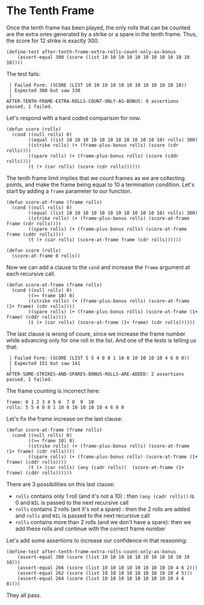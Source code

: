 # The Tenth Frame
Once the tenth frame has been played, the only rolls that can be counted are the extra ones generated by a strike or a spare in the tenth frame. Thus, the score for 12 strike is exactly 300. 

```
(define-test after-tenth-frame-extra-rolls-count-only-as-bonus
    (assert-equal 300 (score (list 10 10 10 10 10 10 10 10 10 10 10 10))))
```
The test fails:
```
 | Failed Form: (SCORE (LIST 10 10 10 10 10 10 10 10 10 10 10 10))
 | Expected 300 but saw 330
 |
AFTER-TENTH-FRAME-EXTRA-ROLLS-COUNT-ONLY-AS-BONUS: 0 assertions passed, 1 failed.
```
Let's respond with a hard coded comparison for now.
```
(defun score (rolls)
  (cond ((null rolls) 0)
        ((equal (list 10 10 10 10 10 10 10 10 10 10 10 10) rolls) 300) 
        ((strike rolls) (+ (frame-plus-bonus rolls) (score (cdr rolls))))
        ((spare rolls) (+ (frame-plus-bonus rolls) (score (cddr rolls))))
        (t (+ (car rolls) (score (cdr rolls))))))
```
The tenth frame limit implies that we count frames as we are collecting points, and make the frame being equal to 10 a termination condition.
Let's start by adding a `frame` parameter to our function.
```
(defun score-at-frame (frame rolls)
  (cond ((null rolls) 0)
        ((equal (list 10 10 10 10 10 10 10 10 10 10 10 10) rolls) 300) 
        ((strike rolls) (+ (frame-plus-bonus rolls) (score-at-frame frame (cdr rolls))))
        ((spare rolls) (+ (frame-plus-bonus rolls) (score-at-frame frame (cddr rolls))))
        (t (+ (car rolls) (score-at-frame frame (cdr rolls))))))

(defun score (rolls)
  (score-at-frame 0 rolls))
```
Now we can add a clause to the `cond` and increase the `frame` argument at each recursive call.
```
(defun score-at-frame (frame rolls)
  (cond ((null rolls) 0)
        ((>= frame 10) 0)
        ((strike rolls) (+ (frame-plus-bonus rolls) (score-at-frame (1+ frame) (cdr rolls))))
        ((spare rolls) (+ (frame-plus-bonus rolls) (score-at-frame (1+ frame) (cddr rolls))))
        (t (+ (car rolls) (score-at-frame (1+ frame) (cdr rolls))))))
```
The last clause is wrong of coure, since we increase the frame number while advancing only for one roll in the list.
And one of the tests is telling us that:
```
 | Failed Form: (SCORE (LIST 5 5 4 0 8 1 10 0 10 10 10 10 4 6 0 0))
 | Expected 151 but saw 141
 |
AFTER-SOME-STRIKES-AND-SPARES-BONUS-ROLLS-ARE-ADDED: 2 assertions passed, 1 failed.
```
The frame counting is incorrect here:
```
frame: 0 1 2 3 4 5 6  7 8  9  10 
rolls: 5 5 4 0 8 1 10 0 10 10 10 10 4 6 0 0
```
Let's fix the frame increase on the last clause:
```
(defun score-at-frame (frame rolls)
  (cond ((null rolls) 0)
        ((>= frame 10) 0)
        ((strike rolls) (+ (frame-plus-bonus rolls) (score-at-frame (1+ frame) (cdr rolls))))
        ((spare rolls) (+ (frame-plus-bonus rolls) (score-at-frame (1+ frame) (cddr rolls))))
        (t (+ (car rolls) (any (cadr rolls))  (score-at-frame (1+ frame) (cddr rolls))))))
```
There are 3 possibilities on this last clause:
- `rolls` contains only 1 roll (and it's not a 10) : then `(any (cadr rolls))` is 0 and `NIL` is passed to the next recursive call
- `rolls` contains 2 rolls (ant it's not a spare) : then the 2 rolls are added and `rolls` and `NIL` is passed to the next recursive call
- `rolls` contains more than 2 rolls (and we don't have a spare): then we add these rolls and continue with the correct frame number

Let's add some assertions to increase our confidence in that reasoning:
```
(define-test after-tenth-frame-extra-rolls-count-only-as-bonus
    (assert-equal 300 (score (list 10 10 10 10 10 10 10 10 10 10 10 10)))
    (assert-equal 266 (score (list 10 10 10 10 10 10 10 10 10 4 6 2)))
    (assert-equal 262 (score (list 10 10 10 10 10 10 10 10 10 4 5)))
    (assert-equal 264 (score (list 10 10 10 10 10 10 10 10 10 4 6 0))))
```
They all pass.
